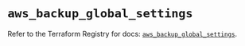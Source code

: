 # `aws_backup_global_settings`

Refer to the Terraform Registry for docs: [`aws_backup_global_settings`](https://registry.terraform.io/providers/hashicorp/aws/5.45.0/docs/resources/backup_global_settings).
